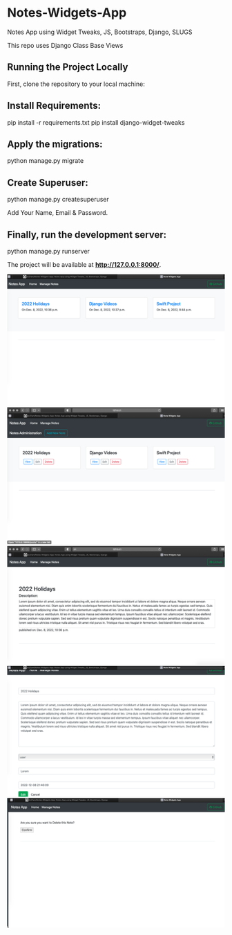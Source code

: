 # Notes-Widgets-App
Notes App using Widget Tweaks, JS, Bootstraps, Django, SLUGS

This repo uses Django Class Base Views

## Running the Project Locally

First, clone the repository to your local machine:

## Install Requirements:

pip install -r requirements.txt
pip install django-widget-tweaks

## Apply the migrations:

python manage.py migrate
## Create Superuser:

python manage.py createsuperuser

Add Your Name, Email & Password.

## Finally, run the development server:

python manage.py runserver

The project will be available at **http://127.0.0.1:8000/**.

![Screenshot1](Screenshot1.png)
![Screenshot2](Screenshot3.png)
![Screenshot3](Screenshot4.png)
![Screenshot4](Screenshot5.png)
![Screenshot5](Screenshot6.png)
